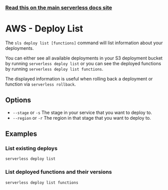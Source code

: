 <!--
title: Serverless Framework Commands - AWS Lambda - Deploy List
description: List your previous CloudFormation deployments
short_title: Commands - Deploy List
keywords:
  [
    'Serverless',
    'Framework',
    'AWS',
    'Lambda',
    'Deploy List',
    'Serverless AWS Lambda Commands',
    'AWS Lambda Deployment List',
    'Serverless Framework CLI',
    'Serverless Deploy List',
  ]
-->

<!-- DOCS-SITE-LINK:START automatically generated  -->

### [Read this on the main serverless docs site](https://www.serverless.com/framework/docs/providers/aws/cli-reference/deploy-list)

<!-- DOCS-SITE-LINK:END -->

# AWS - Deploy List

The `sls deploy list [functions]` command will list information about your deployments.

You can either see all available deployments in your S3 deployment bucket by running `serverless deploy list` or you can see the deployed functions by running `serverless deploy list functions`.

The displayed information is useful when rolling back a deployment or function via `serverless rollback`.

## Options

- `--stage` or `-s` The stage in your service that you want to deploy to.
- `--region` or `-r` The region in that stage that you want to deploy to.

## Examples

### List existing deploys

```bash
serverless deploy list
```

### List deployed functions and their versions

```bash
serverless deploy list functions
```
